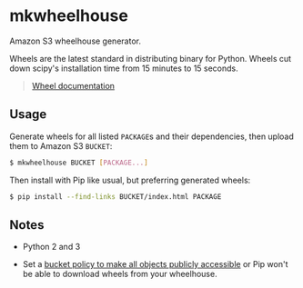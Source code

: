 # mkwheelhouse

Amazon S3 wheelhouse generator.

Wheels are the latest standard in distributing binary for Python. Wheels cut
down scipy's installation time from 15 minutes to 15 seconds.

> [Wheel documentation][wheel-docs]

## Usage

Generate wheels for all listed `PACKAGE`s and their dependencies, then upload
them to Amazon S3 `BUCKET`:

```bash
$ mkwheelhouse BUCKET [PACKAGE...]
```

Then install with Pip like usual, but preferring generated wheels:

```bash
$ pip install --find-links BUCKET/index.html PACKAGE
```

## Notes

* Python 2 and 3

* Set a [bucket policy to make all objects publicly accessible][public-policy]
  or Pip won't  be able to download wheels from your wheelhouse.

[public-policy]: http://docs.aws.amazon.com/AmazonS3/latest/dev/AccessPolicyLanguage_UseCases_s3_a.html
[wheel-docs]: http://wheel.readthedocs.org/en/latest/
